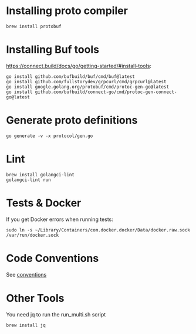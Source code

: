# Installing proto compiler

    brew install protobuf

# Installing Buf tools

https://connect.build/docs/go/getting-started/#install-tools:

    go install github.com/bufbuild/buf/cmd/buf@latest
    go install github.com/fullstorydev/grpcurl/cmd/grpcurl@latest
    go install google.golang.org/protobuf/cmd/protoc-gen-go@latest
    go install github.com/bufbuild/connect-go/cmd/protoc-gen-connect-go@latest

# Generate proto definitions

    go generate -v -x protocol/gen.go

# Lint

    brew install golangci-lint
    golangci-lint run

# Tests & Docker

If you get Docker errors when running tests:

    sudo ln -s ~/Library/Containers/com.docker.docker/Data/docker.raw.sock /var/run/docker.sock

# Code Conventions

See [conventions](conventions.md)

# Other Tools

You need jq to run the run_multi.sh script

    brew install jq
